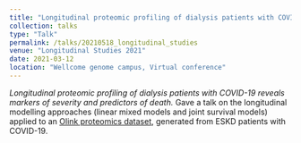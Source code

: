 ```yaml
---
title: "Longitudinal proteomic profiling of dialysis patients with COVID-19 reveals markers of severity and predictors of death"
collection: talks
type: "Talk"
permalink: /talks/20210518_longitudinal_studies
venue: "Longitudinal Studies 2021"
date: 2021-03-12
location: "Wellcome genome campus, Virtual conference"
---
```


<i>Longitudinal proteomic profiling of dialysis patients with COVID-19 reveals markers of severity and predictors of death.</i> Gave a talk on the longitudinal modelling approaches (linear mixed models and joint survival models) applied to an <a href="https://doi.org/10.7554/eLife.64827">Olink proteomics dataset</a>, generated from ESKD patients with COVID-19.
